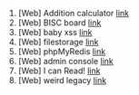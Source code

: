 1. [Web] Addition calculator [link](https://github.com/Echo-H4C/Wargame/blob/main/DreamHack/web_Addition%20calculator/Addition%20calculator.md)
2. [Web] BISC board [link](https://github.com/Echo-H4C/Wargame/blob/main/DreamHack/web_BISC%20board/BISC%20board.md)
3. [Web] baby xss [link](https://github.com/Echo-H4C/Wargame/blob/main/DreamHack/web_baby%20xss/baby%20xss.md)
4. [Web] filestorage [link](https://github.com/Echo-H4C/Wargame/blob/main/DreamHack/web_filestorage/filestorage.md)
5. [Web] phpMyRedis [link](https://github.com/Echo-H4C/Wargame/blob/main/DreamHack/web_phpMyRedis/phpMyRedis.md)
6. [Web] admin console [link](https://github.com/Echo-H4C/Wargame/blob/main/DreamHack/web_admin%20console/admin_console.md)
7. [Web] I can Read! [link](https://github.com/Echo-H4C/Wargame/blob/main/DreamHack/web_I%20can%20Read!/I%20can%20Read.md)
8. [Web] weird legacy [link](https://github.com/Echo-H4C/Wargame/blob/main/DreamHack/web_weird%20legacy/weird_legacy.md)
